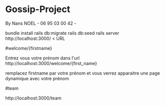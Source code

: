 # Gossip-Project

By Nans NOEL - 06 95 03 00 42 -

bundle install
rails db:migrate
rails db:seed
rails server
http://localhost:3000/ < URL

#welcome/{firstname}

Entrez vous votre prénom dans l'url http://localhost:3000/welcome/{first_name}

remplacez firstname par votre prénom et vous verrez apparaitre une page dynamique avec votre prénom 

#team

http://localhost:3000/team